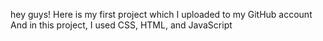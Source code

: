 hey guys!
Here is my first project which I uploaded to my GitHub account
And in this project, I used CSS, HTML, and JavaScript
